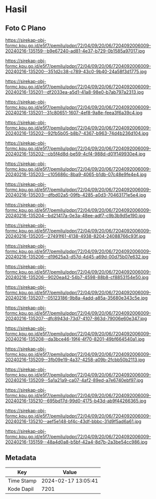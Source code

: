 # Hasil

## Foto C Plano

https://sirekap-obj-formc.kpu.go.id/e5f7/pemilu/pdpr/72/04/09/20/06/7204092006009-20240216-135159--b9e67240-ad81-4e37-b729-0b1585a97017.jpg

https://sirekap-obj-formc.kpu.go.id/e5f7/pemilu/pdpr/72/04/09/20/06/7204092006009-20240216-135200--351d2c38-c789-43c0-9b40-24a58f3d1775.jpg

https://sirekap-obj-formc.kpu.go.id/e5f7/pemilu/pdpr/72/04/09/20/06/7204092006009-20240216-135201--df2033ea-a5d1-41a8-98e0-b7ab797a2313.jpg

https://sirekap-obj-formc.kpu.go.id/e5f7/pemilu/pdpr/72/04/09/20/06/7204092006009-20240216-135201--31c80651-1607-4ef8-9a8e-feea3f6a39c4.jpg

https://sirekap-obj-formc.kpu.go.id/e5f7/pemilu/pdpr/72/04/09/20/06/7204092006009-20240216-135202--92fb5b05-b8b7-4367-b963-74d4b236d104.jpg

https://sirekap-obj-formc.kpu.go.id/e5f7/pemilu/pdpr/72/04/09/20/06/7204092006009-20240216-135202--cb5f4d8d-be59-4cf4-988d-d01f149930e4.jpg

https://sirekap-obj-formc.kpu.go.id/e5f7/pemilu/pdpr/72/04/09/20/06/7204092006009-20240216-135203--c105686c-8ba9-4065-b1db-07c48e9fe4e4.jpg

https://sirekap-obj-formc.kpu.go.id/e5f7/pemilu/pdpr/72/04/09/20/06/7204092006009-20240216-135203--dfbd02a5-09fb-4285-a0d3-70463171e5e4.jpg

https://sirekap-obj-formc.kpu.go.id/e5f7/pemilu/pdpr/72/04/09/20/06/7204092006009-20240216-135204--bd21417a-0e3a-48ee-adf7-c9b3b9d5e190.jpg

https://sirekap-obj-formc.kpu.go.id/e5f7/pemilu/pdpr/72/04/09/20/06/7204092006009-20240216-135205--27491f61-4138-4938-8204-24088766c93f.jpg

https://sirekap-obj-formc.kpu.go.id/e5f7/pemilu/pdpr/72/04/09/20/06/7204092006009-20240216-135206--d19625a3-d57d-4d45-a69d-00d75b07e632.jpg

https://sirekap-obj-formc.kpu.go.id/e5f7/pemilu/pdpr/72/04/09/20/06/7204092006009-20240216-135206--9020ea42-54b7-4598-88b8-cf8853154e50.jpg

https://sirekap-obj-formc.kpu.go.id/e5f7/pemilu/pdpr/72/04/09/20/06/7204092006009-20240216-135207--05123186-9b8a-4add-a85a-35680e343c5e.jpg

https://sirekap-obj-formc.kpu.go.id/e5f7/pemilu/pdpr/72/04/09/20/06/7204092006009-20240216-135207--dfc8943d-73d7-4107-863d-79006e60e347.jpg

https://sirekap-obj-formc.kpu.go.id/e5f7/pemilu/pdpr/72/04/09/20/06/7204092006009-20240216-135208--da3bce46-19f4-4f70-8201-49bf664540a1.jpg

https://sirekap-obj-formc.kpu.go.id/e5f7/pemilu/pdpr/72/04/09/20/06/7204092006009-20240216-135209--3fb09e19-4a37-4258-a09b-2fcbb50b2113.jpg

https://sirekap-obj-formc.kpu.go.id/e5f7/pemilu/pdpr/72/04/09/20/06/7204092006009-20240216-135209--5a1a21a9-ca07-4af2-89ed-a7e6740ebf97.jpg

https://sirekap-obj-formc.kpu.go.id/e5f7/pemilu/pdpr/72/04/09/20/06/7204092006009-20240216-135210--695bd17d-99d0-4175-b43d-ab9f44266365.jpg

https://sirekap-obj-formc.kpu.go.id/e5f7/pemilu/pdpr/72/04/09/20/06/7204092006009-20240216-135210--aef5e148-bf4c-43df-bbbc-31d9f5ad6a61.jpg

https://sirekap-obj-formc.kpu.go.id/e5f7/pemilu/pdpr/72/04/09/20/06/7204092006009-20240216-135159--48a4d0a8-b5bf-42a4-8d7b-2a3be54cc986.jpg


## Metadata

| Key        | Value               |
| ---------- | ------------------- |
| Time Stamp | 2024-02-17 13:05:41 |
| Kode Dapil | 7201                |



